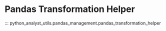 # Pandas Transformation Helper

::: python_analyst_utils.pandas_management.pandas_transformation_helper
